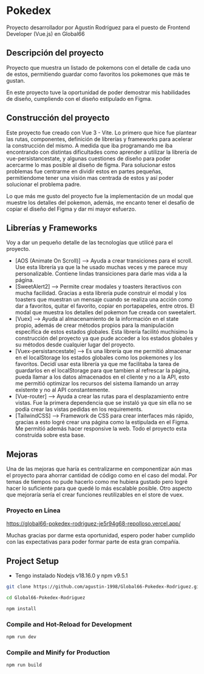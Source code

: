# Pokedex
Proyecto desarrollador por Agustín Rodríguez para el puesto de Frontend Developer (Vue.js) en Global66

## Descripción del proyecto
Proyecto que muestra un listado de pokemons con el detalle de cada uno de estos, permitiendo guardar como favoritos los pokemones que más te gustan. 

En este proyecto tuve la oportunidad de poder demostrar mis habilidades de diseño, cumpliendo con el diseño estipulado en Figma.

## Construcción del proyecto
Este proyecto fue creado con Vue 3 - Vite. Lo primero que hice fue plantear las rutas, componentes, definición de librerías y frameworks para acelerar la construcción del mismo. A medida que iba programando me iba encontrando con distintas dificultades como aprender a utilizar la librería de vue-persistancestate, y algunas cuestiones de diseño para poder acercarme lo mas posible al diseño de figma. Para solucionar estos problemas fue centrarme en dividir estos en partes pequeñas, permitiendome tener una visión mas centrada de estos y así poder solucionar el problema padre.

Lo que más me gusto del proyecto fue la implementación de un modal que muestre los detalles del pokemon, además, me encanto tener el desafío de copiar el diseño del Figma y dar mi mayor esfuerzo.

## Librerías y Frameworks
Voy a dar un pequeño detalle de las tecnologías que utilicé para el proyecto.

- [AOS (Animate On Scroll)] --> Ayuda a crear transiciones para el scroll. Use esta librería ya que la he usado muchas veces y me parece muy personalizable. Contiene lindas transiciones para darle mas vida a la página.
- [SweetAlert2] --> Permite crear modales y toasters iteractivos con mucha facilidad. Gracias a esta librería pude construir el modal y los toasters que muestran un mensaje cuando se realiza una acción como dar a favoritos, quitar el favorito, copiar en portapapeles, entre otros. El modal que muestra los detalles del pokemon fue creada con sweetalert.
- [Vuex] --> Ayuda al almacenamiento de la información en el state propio, además de crear métodos propios para la manipulación específica de estos estados globales. Esta librería facilitó muchisimo la construcción del proyecto ya que pude acceder a los estados globales y su métodos desde cualquier lugar del proyecto.
- [Vuex-persistancestate] --> Es una librería que me permitió almacenar en el localStorage los estados globales como los pokemones y los favoritos. Decidí usar esta librería ya que me facilitaba la tarea de guardarlos en el localStorage para que tambien al refrescar la página, pueda llamar a los datos almacenados en el cliente y no a la API, esto me permitió optimizar los recursos del sistema llamando un array existente y no al API constantemente.
- [Vue-router] --> Ayuda a crear las rutas para el desplazamiento entre vistas. Fue la primera dependencia que se instaló ya que sin ella no se podía crear las vistas pedidas en los requirements.
- [TailwindCSS] --> Framework de CSS para crear interfaces más rápido, gracias a esto logré crear una página como la estipulada en el Figma. Me permitió además hacer responsive la web. Todo el proyecto esta construída sobre esta base.

## Mejoras
Una de las mejoras que haría es centralizarme en componentizar aún mas el proyecto para ahorrar cantidad de código como en el caso del modal. Por temas de tiempos no pude hacerlo como me hubiera gustado pero logré hacer lo suficiente para que quedé lo más escalable posible. Otro aspecto que mejoraría sería el crear funciones reutilizables en el store de vuex.

### Proyecto en Línea
https://global66-pokedex-rodriguez-je5r94g68-repolloso.vercel.app/

Muchas gracias por darme esta oportunidad, espero poder haber cumplido con las expectativas para poder formar parte de esta gran compañía.

## Project Setup

* Tengo instalado Nodejs v18.16.0 y npm v9.5.1

```sh
git clone https://github.com/agustin-1998/Global66-Pokedex-Rodriguez.git
```

```sh
cd Global66-Pokedex-Rodriguez
```

```sh
npm install
```

### Compile and Hot-Reload for Development

```sh
npm run dev
```

### Compile and Minify for Production

```sh
npm run build
```
